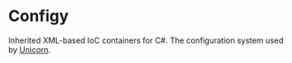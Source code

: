# Configy

Inherited XML-based IoC containers for C#. The configuration system used by [Unicorn](../Unicorn).